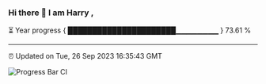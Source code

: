 ### Hi there 👋 I am Harry , 

⏳ Year progress { ██████████████████████▁▁▁▁▁▁▁▁ } 73.61 %

---

⏰ Updated on Tue, 26 Sep 2023 16:35:43 GMT

![Progress Bar CI](https://github.com/duykhang68/duykhang68/workflows/Progress%20Bar%20CI/badge.svg)
